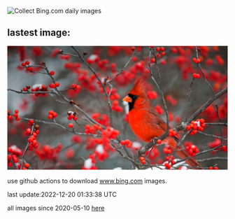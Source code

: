 ![Collect Bing.com daily images](https://github.com/counter2015/bing-daily-images/workflows/Collect%20Bing.com%20daily%20images/badge.svg)
## lastest image:
![](images/WinterberryBush.jpg)

use github actions to download www.bing.com images.

last update:2022-12-20 01:33:38 UTC

all images since 2020-05-10 [here](https://github.com/counter2015/bing-daily-images/tree/master/images) 
